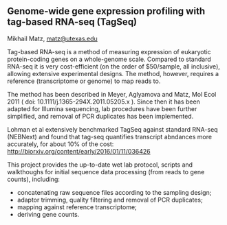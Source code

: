 Genome-wide gene expression profiling with tag-based RNA-seq (TagSeq)
------------------------------------------------------------

Mikhail Matz, matz@utexas.edu

Tag-based RNA-seq is a method of measuring expression of eukaryotic protein-coding genes on a whole-genome scale. Compared to standard RNA-seq it is very cost-efficient (on the order of $50/sample, all inclusive), allowing extensive experimental designs. The method, however, requires a reference (transcriptome or genome) to map reads to.  

The method has been described in Meyer, Aglyamova and Matz, Mol Ecol 2011 ( doi: 10.1111/j.1365-294X.2011.05205.x ). Since then it has been adapted for Illumina sequencing, lab procedures have been further simplified, and removal of PCR duplicates has been implemented.

Lohman et al extensively benchmarked TagSeq against standard RNA-seq (NEBNext) and found that tag-seq quantifies transcript abndances more accurately, for about 10% of the cost: http://biorxiv.org/content/early/2016/01/11/036426

This project provides the up-to-date wet lab protocol, scripts and walkthoughs for initial sequence data processing (from reads to gene counts), including:
- concatenating raw sequence files according to the sampling design;
- adaptor trimming, quality filtering and removal of PCR duplicates;
- mapping against reference transcriptome;
- deriving gene counts.
